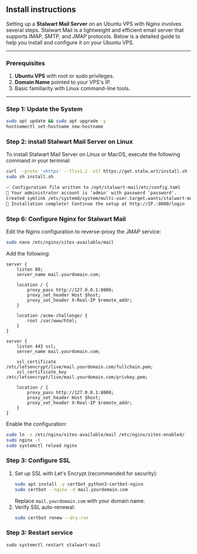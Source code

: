 ## Install instructions
Setting up a **Stalwart Mail Server** on an Ubuntu VPS with Nginx involves several steps. Stalwart Mail is a lightweight and efficient email server that supports IMAP, SMTP, and JMAP protocols. Below is a detailed guide to help you install and configure it on your Ubuntu VPS.

---

### **Prerequisites**
1. **Ubuntu VPS** with root or sudo privileges.
2. **Domain Name** pointed to your VPS's IP.
3. Basic familiarity with Linux command-line tools.

---

### **Step 1: Update the System**
```bash
sudo apt update && sudo apt upgrade -y
hostnamectl set-hostname new-hostname
```

### **Step 2: install Stalwart Mail Server on Linux**
To install Stalwart Mail Server on Linux or MacOS, execute the following command in your terminal:

```bash
curl --proto '=https' --tlsv1.2 -sSf https://get.stalw.art/install.sh -o install.sh
sudo sh install.sh
```

```htm
✅ Configuration file written to /opt/stalwart-mail/etc/config.toml
🔑 Your administrator account is 'admin' with password 'password'.
Created symlink /etc/systemd/system/multi-user.target.wants/stalwart-mail.service → /etc/systemd/system/stalwart-mail.service.
🎉 Installation complete! Continue the setup at http://IP.:8080/login
```

### **Step 6: Configure Nginx for Stalwart Mail**
Edit the Nginx configuration to reverse-proxy the JMAP service:
```bash
sudo nano /etc/nginx/sites-available/mail
```

Add the following:
```nginx
server {
    listen 80;
    server_name mail.yourdomain.com;

    location / {
        proxy_pass http://127.0.0.1:8000;
        proxy_set_header Host $host;
        proxy_set_header X-Real-IP $remote_addr;
    }

    location /acme-challenge/ {
        root /var/www/html;
    }
}

server {
    listen 443 ssl;
    server_name mail.yourdomain.com;

    ssl_certificate /etc/letsencrypt/live/mail.yourdomain.com/fullchain.pem;
    ssl_certificate_key /etc/letsencrypt/live/mail.yourdomain.com/privkey.pem;

    location / {
        proxy_pass http://127.0.0.1:8000;
        proxy_set_header Host $host;
        proxy_set_header X-Real-IP $remote_addr;
    }
}
```

Enable the configuration:
```bash
sudo ln -s /etc/nginx/sites-available/mail /etc/nginx/sites-enabled/
sudo nginx -t
sudo systemctl reload nginx
```

### **Step 3: Configure SSL**
1. Set up SSL with Let's Encrypt (recommended for security):
   ```bash
   sudo apt install -y certbot python3-certbot-nginx
   sudo certbot --nginx -d mail.yourdomain.com
   ```
   Replace `mail.yourdomain.com` with your domain name.
2. Verify SSL auto-renewal:
   ```bash
   sudo certbot renew --dry-run
   ```
### **Step 3: Restart service**
```console
sudo systemctl restart stalwart-mail
```
